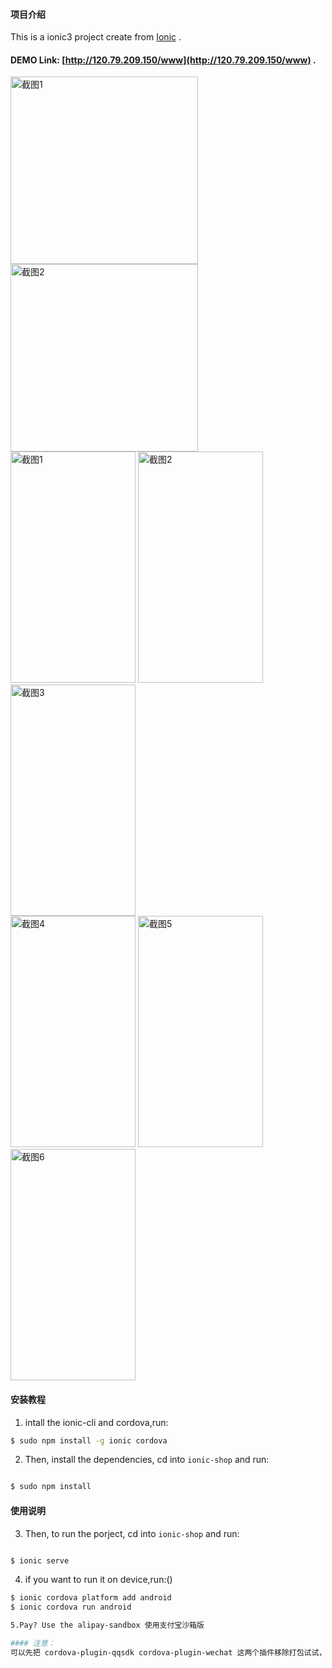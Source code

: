 #### 项目介绍
This is a ionic3 project create from  [Ionic](http://ionicframework.com/docs/) .

####  DEMO Link: [http://120.79.209.150/www](http://120.79.209.150/www) .

<div style="vertical-align: top;">
    <img src="https://github.com/ouxuwen/ionic-shop/blob/master/screenshots/IMG_2233.GIF" width="300" alt="截图1"/>
    <img src="https://github.com/ouxuwen/ionic-shop/blob/master/screenshots/IMG_2234.GIF" width="300"  alt="截图2"/>
</div>
<div style="vertical-align: top;">
    <img src="https://github.com/ouxuwen/ionic-shop/blob/master/screenshots/screeshots1.jpg" width="200" height="370" alt="截图1"/>
    <img src="https://github.com/ouxuwen/ionic-shop/blob/master/screenshots/screeshots2.jpg" width="200" height="370"  alt="截图2"/>
    <img src="https://github.com/ouxuwen/ionic-shop/blob/master/screenshots/screeshots3.jpg" width="200" height="370"  alt="截图3"/>
</div>
<div style="vertical-align: top;">
    <img src="https://github.com/ouxuwen/ionic-shop/blob/master/screenshots/screeshots4.jpg" width="200" height="370" alt="截图4"/>
    <img src="https://github.com/ouxuwen/ionic-shop/blob/master/screenshots/screeshots5.jpg" width="200" height="370" alt="截图5"/>  
    <img src="https://github.com/ouxuwen/ionic-shop/blob/master/screenshots/screeshots6.jpg" width="200" height="370" alt="截图6"/>  
</div>



#### 安装教程

1. intall the ionic-cli and cordova,run:

```bash
$ sudo npm install -g ionic cordova

```

2. Then, install the dependencies, cd into `ionic-shop` and run:

```bash

$ sudo npm install 

```

#### 使用说明

3. Then, to run the porject, cd into `ionic-shop` and run:

```bash

$ ionic serve

```

4. if you want to run it on device,run:()

```bash
$ ionic cordova platform add android
$ ionic cordova run android

5.Pay? Use the alipay-sandbox 使用支付宝沙箱版

#### 注意：
可以先把 cordova-plugin-qqsdk cordova-plugin-wechat 这两个插件移除打包试试，他们都需要申请appid才行，ionic cordova plugin rm cordova-plugin-wechat ，ionic cordova plugin rm cordova-plugin-qqsdk

